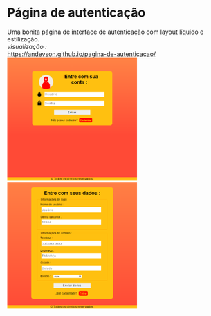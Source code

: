 # Página de autenticação
 Uma bonita página de interface de autenticação com layout líquido e estilização. \
 *visualização :* \
https://andevson.github.io/pagina-de-autenticacao/ \
<img src = "print.png" width = "300px"> \
<img src = "print2.png" width = "300px">

